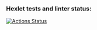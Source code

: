 ### Hexlet tests and linter status:
[![Actions Status](https://github.com/Leonelone/frontend-project-46/workflows/hexlet-check/badge.svg)](https://github.com/Leonelone/frontend-project-46/actions)
